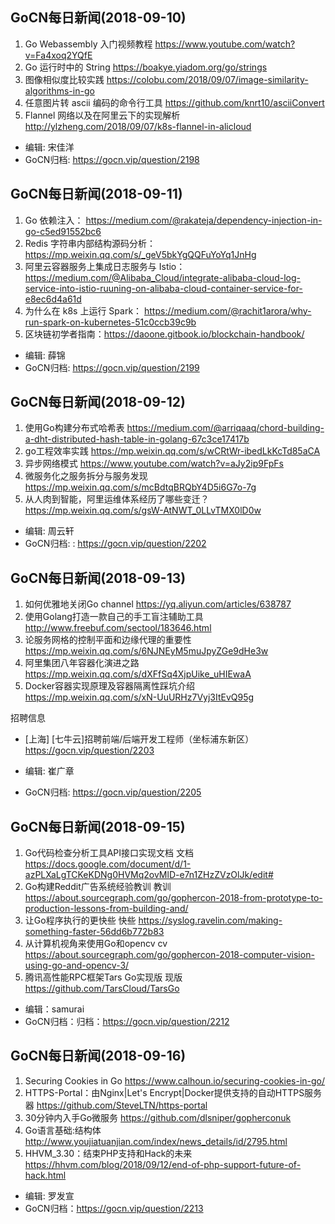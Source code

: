 ## GoCN每日新闻(2018-09-10)

1. Go Webassembly 入门视频教程 https://www.youtube.com/watch?v=Fa4xoq2YQfE
2. Go 运行时中的 String  https://boakye.yiadom.org/go/strings
3. 图像相似度比较实践 https://colobu.com/2018/09/07/image-similarity-algorithms-in-go
4. 任意图片转 ascii 编码的命令行工具  https://github.com/knrt10/asciiConvert
5. Flannel 网络以及在阿里云下的实现解析 http://ylzheng.com/2018/09/07/k8s-flannel-in-alicloud

- 编辑: 宋佳洋 
- GoCN归档:  https://gocn.vip/question/2198

## GoCN每日新闻(2018-09-11)

1. Go 依赖注入： https://medium.com/@rakateja/dependency-injection-in-go-c5ed91552bc6
2. Redis 字符串内部结构源码分析： https://mp.weixin.qq.com/s/_geV5bkYgQQFuYoYq1JnHg
3. 阿里云容器服务上集成日志服务与 Istio：https://medium.com/@Alibaba_Cloud/integrate-alibaba-cloud-log-service-into-istio-ruuning-on-alibaba-cloud-container-service-for-e8ec6d4a61d 
4. 为什么在 k8s 上运行 Spark： https://medium.com/@rachit1arora/why-run-spark-on-kubernetes-51c0ccb39c9b
5. 区块链初学者指南：https://daoone.gitbook.io/blockchain-handbook/


- 编辑: 薛锦
- GoCN归档:  https://gocn.vip/question/2199

## GoCN每日新闻(2018-09-12)

1. 使用Go构建分布式哈希表 https://medium.com/@arriqaaq/chord-building-a-dht-distributed-hash-table-in-golang-67c3ce17417b
2. go工程效率实践 https://mp.weixin.qq.com/s/wCRtWr-ibedLkKcTd85aCA
3. 异步网络模式 https://www.youtube.com/watch?v=aJy2ip9FpFs
4. 微服务化之服务拆分与服务发现 https://mp.weixin.qq.com/s/mcBdtqBRQbY4D5i6G7o-7g
5. 从人肉到智能，阿里运维体系经历了哪些变迁？ https://mp.weixin.qq.com/s/gsW-AtNWT_0LLvTMX0lD0w

- 编辑: 周云轩
- GoCN归档:  :  https://gocn.vip/question/2202

## GoCN每日新闻(2018-09-13)

1. 如何优雅地关闭Go channel https://yq.aliyun.com/articles/638787
2. 使用Golang打造一款自己的手工盲注辅助工具 http://www.freebuf.com/sectool/183646.html
3. 论服务网格的控制平面和边缘代理的重要性 https://mp.weixin.qq.com/s/6NJNEyM5muJpyZGe9dHe3w
4. 阿里集团八年容器化演进之路 https://mp.weixin.qq.com/s/dXFfSq4XjpUike_uHIEwaA
5. Docker容器实现原理及容器隔离性踩坑介绍  https://mp.weixin.qq.com/s/xN-UuURHz7Vyj3ItEvQ95g

招聘信息
- [上海] [七牛云]招聘前端/后端开发工程师（坐标浦东新区）https://gocn.vip/question/2203

- 编辑: 崔广章
- GoCN归档: https://gocn.vip/question/2205

## GoCN每日新闻(2018-09-15)

1. Go代码检查分析工具API接口实现文档 文档 https://docs.google.com/document/d/1-azPLXaLgTCKeKDNg0HVMq2ovMlD-e7n1ZHzZVzOlJk/edit# 
2. Go构建Reddit广告系统经验教训 教训 https://about.sourcegraph.com/go/gophercon-2018-from-prototype-to-production-lessons-from-building-and/
3. 让Go程序执行的更快些 快些 https://syslog.ravelin.com/making-something-faster-56dd6b772b83
4. 从计算机视角来使用Go和opencv cv https://about.sourcegraph.com/go/gophercon-2018-computer-vision-using-go-and-opencv-3/
5. 腾讯高性能RPC框架Tars Go实现版 现版 https://github.com/TarsCloud/TarsGo

- 编辑：samurai
- GoCN归档：归档：https://gocn.vip/question/2212

## GoCN每日新闻(2018-09-16)

1. Securing Cookies in Go https://www.calhoun.io/securing-cookies-in-go/
2. HTTPS-Portal：由Nginx|Let's Encrypt|Docker提供支持的自动HTTPS服务器 https://github.com/SteveLTN/https-portal
3. 30分钟内入手Go微服务 https://github.com/dlsniper/gopherconuk
4. Go语言基础:结构体 http://www.youjiatuanjian.com/index/news_details/id/2795.html
5. HHVM_3.30：结束PHP支持和Hack的未来 https://hhvm.com/blog/2018/09/12/end-of-php-support-future-of-hack.html

- 编辑: 罗发宣
- GoCN归档：https://gocn.vip/question/2213

